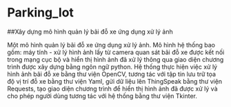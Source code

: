 # Parking_lot
##Xây dựng mô hình quản lý bãi đỗ xe ứng dụng xử lý ảnh

Một mô hình quản lý bãi đỗ xe ứng dụng xử lý ảnh. 
Mô hình hệ thống bao gồm: máy tính - xử lý hình ảnh lấy từ camera quan sát bãi đỗ xe được kết nối trong mạng cục bộ và hiển thị hình ảnh đã xử lý thông qua giao diện chương trình được xây dựng bằng ngôn ngữ python. 
Hệ thống thực hiện việc xử lý hình ảnh bãi đỗ xe bằng thư viện OpenCV, tương tác với tập tin lưu trữ tọa độ vị trí đỗ xe bằng thư viện Yaml, gửi dữ liệu lên ThingSpeak bằng thư viện Requests, tạo giao diện chương trình để hiển thị hình ảnh đã được xử lý và cho phép người dùng tương tác với hệ thống bằng thư viện Tkinter.

